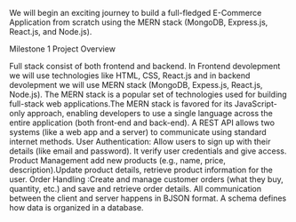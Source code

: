 We will begin an exciting journey to build a full-fledged E-Commerce Application from scratch using the MERN stack (MongoDB, Express.js, React.js, and Node.js).

Milestone 1 Project Overview

Full stack consist of both frontend and backend.
In Frontend devolepment we will use technologies like HTML, CSS, React.js and in backend devolepment we will use MERN stack (MongoDB, Expess.js, React.js, Node.js).
The MERN stack is a popular set of technologies used for building full-stack web applications.The MERN stack is favored for its JavaScript-only approach, enabling developers to use a single language across the entire application (both front-end and back-end).
A REST API allows two systems (like a web app and a server) to communicate using standard internet methods. 
User Authentication: Allow users to sign up with their details (like email and password). It verify user credentials and give access.
Product Management add new products (e.g., name, price, description).Update product details, retrieve product information for the user.
Order Handling :Create and manage customer orders (what they buy, quantity, etc.) and save and retrieve order details.
All communication between the client and server happens in BJSON format.
A schema defines how data is organized in a database.

